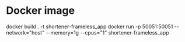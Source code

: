 # Docker image

docker build . -t shortener-frameless_app
docker run -p 50051:50051 --network="host" --memory=1g --cpus="1" shortener-frameless_app
